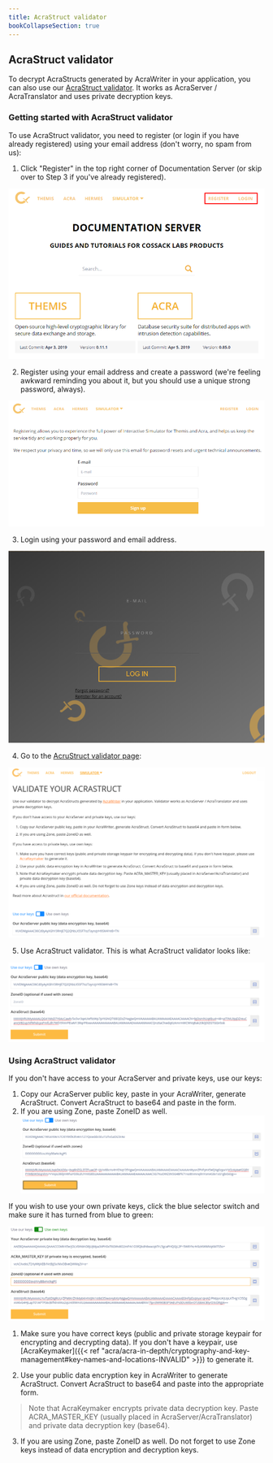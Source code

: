 ```yaml
---
title: AcraStruct validator
bookCollapseSection: true
---
```


## AcraStruct validator

To decrypt AcraStructs generated by AcraWriter in your application, you can also use our [AcraStruct validator](/simulator/acra/). It works as AcraServer / AcraTranslator and uses private decryption keys.

### Getting started with AcraStruct validator

To use AcraStruct validator, you need to register (or login if you have already registered) using your email address (don't worry, no spam from us):

1. Click "Register" in the top right corner of Documentation Server (or skip over to Step 3 if you've already registered).

![](/files/acrastruct/Cossack-Labs-Themis-Interactive-Simulator-Login.png)


2. Register using your email address and create a password (we're feeling awkward reminding you about it, but you should use a unique strong password, always).

![](/files/acrastruct/Cossack-Labs-Themis-Interactive-Simulator-Register.png)

3. Login using your password and email address.

![](/files/acrastruct/Cossack-Labs-Themis-Interactive-Simulator-Login-Screen.png)

4. Go to the [AcruStruct validator page](/simulator/acra/):

![](/files/acrastruct/validation-page.png)

5. Use AcraStruct validator. This is what AcraStruct validator looks like:

![](/files/acrastruct/validation-form.png)

### Using AcraStruct validator

If you don't have access to your AcraServer and private keys, use our keys:

1. Copy our AcraServer public key, paste in your AcraWriter, generate AcraStruct. Convert AcraStruct to base64 and paste in the form.
2. If you are using Zone, paste ZoneID as well.  
![](/files/acrastruct/validation-form-with-zone.png)

If you wish to use your own private keys, click the blue selector switch and make sure it has turned from blue to green:

![](/files/acrastruct/validation-form-own-keys.png)

1. Make sure you have correct keys (public and private storage keypair for encrypting and decrypting data). If you don't have a keypair, use [AcraKeymaker]({{< ref "acra/acra-in-depth/cryptography-and-key-management#key-names-and-locations-INVALID" >}}) to generate it.

2. Use your public data encryption key in AcraWriter to generate AcraStruct. Convert AcraStruct to base64 and paste into the appropriate form.

> Note that AcraKeymaker encrypts private data decryption key. Paste ACRA_MASTER_KEY (usually placed in AcraServer/AcraTranslator) and private data decryption key (base64).

3. If you are using Zone, paste ZoneID as well. Do not forget to use Zone keys instead of data encryption and decryption keys.